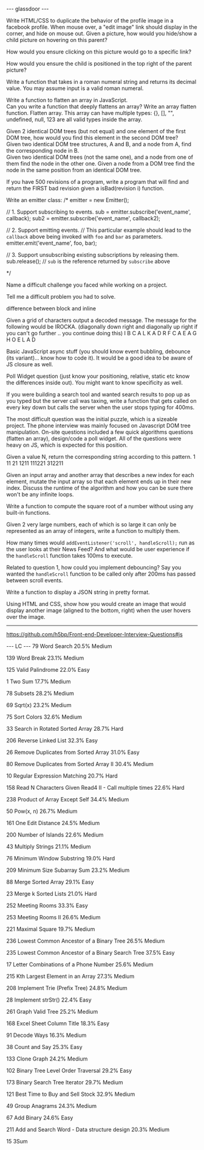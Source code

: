 --- glassdoor ---

Write HTML/CSS to duplicate the behavior of the profile image in a facebook profile. When mouse over, a "edit image" link should display in the corner, and hide on mouse out. 
Given a picture, how would you hide/show a child picture on hovering on this parent?  

How would you ensure clicking on this picture would go to a specific link?

How would you ensure the child is positioned in the top right of the parent picture? 

Write a function that takes in a roman numeral string and returns its decimal value. You may assume input is a valid roman numeral.  

Write a function to flatten an array in JavaScript.  
Can you write a function that deeply flattens an array? 
Write an array flatten function. 
Flatten array. This array can have multiple types: {}, [], "", undefined, null, 123 are all valid types inside the array. 

Given 2 identical DOM trees (but not equal) and one element of the first DOM tree, how would you find this element in the second DOM tree?  
Given two identical DOM tree structures, A and B, and a node from A, find the corresponding node in B.  
Given two identical DOM trees (not the same one), and a node from one of them find the node in the other one.
Given a node from a DOM tree find the node in the same position from an identical DOM tree. 

If you have 500 revisions of a program, write a program that will find and return the FIRST bad revision given a isBad(revision i) function.  

Write an emitter class:
/*
emitter = new Emitter();

// 1. Support subscribing to events.
sub = emitter.subscribe('event_name', callback);
sub2 = emitter.subscribe('event_name', callback2);

// 2. Support emitting events.
// This particular example should lead to the `callback` above being invoked with `foo` and `bar` as parameters.
emitter.emit('event_name', foo, bar);

// 3. Support unsubscribing existing subscriptions by releasing them.
sub.release(); // `sub` is the reference returned by `subscribe` above

*/  

Name a difficult challenge you faced while working on a project.  

Tell me a difficult problem you had to solve. 

difference between block and inline

Given a grid of characters output a decoded message. The message for the following would be IROCKA. (diagonally down right and diagonally up right if you can't go further .. you continue doing this)
I B C A L K A
D R F C A E A
G H O E L A D 

Basic JavaScript async stuff (you should know event bubbling, debounce (its variant)... know how to code it). It would be a good idea to be aware of JS closure as well. 

Poll Widget question (just know your positioning, relative, static etc know the differences inside out). You might want to know specificity as well. 

If you were building a search tool and wanted search results to pop up as you typed but the server call was taxing, write a function that gets called on every key down but calls the server when the user stops typing for 400ms.

The most difficult question was the initial puzzle, which is a sizeable project. The phone interview was mainly focused on Javascript DOM tree manipulation. On-site questions included a few quick algorithms questions (flatten an array), design/code a poll widget. All of the questions were heavy on JS, which is expected for this position.

Given a value N, return the corresponding string according to this pattern.
1
11
21
1211
111221
312211

Given an input array and another array that describes a new index for each element, mutate the input array so that each element ends up in their new index. Discuss the runtime of the algorithm and how you can be sure there won't be any infinite loops.  

Write a function to compute the square root of a number without using any built-in functions.

Given 2 very large numbers, each of which is so large it can only be represented as an array of integers, write a function to multiply them.  

How many times would `addEventListener('scroll', handleScroll);` run as the user looks at their News Feed? And what would be user experience if the `handleScroll` function takes 100ms to execute.

Related to question 1, how could you implement debouncing? Say you wanted the `handleScroll` function to be called only after 200ms has passed between scroll events. 

Write a function to display a JSON string in pretty format.  

Using HTML and CSS, show how you would create an image that would display another image (aligned to the bottom, right) when the user hovers over the image.

--- 

https://github.com/h5bp/Front-end-Developer-Interview-Questions#js

--- LC ---
79
Word Search
20.5%
Medium

139
Word Break
23.1%
Medium

125
Valid Palindrome
22.0%
Easy

1
Two Sum
17.7%
Medium

78
Subsets
28.2%
Medium

69
Sqrt(x)
23.2%
Medium

75
Sort Colors
32.6%
Medium

33
Search in Rotated Sorted Array
28.7%
Hard

206
Reverse Linked List
32.3%
Easy

26
Remove Duplicates from Sorted Array
31.0%
Easy

80
Remove Duplicates from Sorted Array II
30.4%
Medium

10
Regular Expression Matching
20.7%
Hard

158
Read N Characters Given Read4 II - Call multiple times
22.6%
Hard

238
Product of Array Except Self
34.4%
Medium

50
Pow(x, n)
26.7%
Medium

161
One Edit Distance
24.5%
Medium

200
Number of Islands
22.6%
Medium

43
Multiply Strings
21.1%
Medium

76
Minimum Window Substring
19.0%
Hard

209
Minimum Size Subarray Sum
23.2%
Medium

88
Merge Sorted Array
29.1%
Easy

23
Merge k Sorted Lists
21.0%
Hard

252
Meeting Rooms
33.3%
Easy

253
Meeting Rooms II
26.6%
Medium

221
Maximal Square
19.7%
Medium

236
Lowest Common Ancestor of a Binary Tree
26.5%
Medium

235
Lowest Common Ancestor of a Binary Search Tree
37.5%
Easy

17
Letter Combinations of a Phone Number
25.6%
Medium

215
Kth Largest Element in an Array
27.3%
Medium

208
Implement Trie (Prefix Tree)
24.8%
Medium

28
Implement strStr()
22.4%
Easy

261
Graph Valid Tree
25.2%
Medium

168
Excel Sheet Column Title
18.3%
Easy

91
Decode Ways
16.3%
Medium

38
Count and Say
25.3%
Easy

133
Clone Graph
24.2%
Medium

102
Binary Tree Level Order Traversal
29.2%
Easy

173
Binary Search Tree Iterator
29.7%
Medium

121
Best Time to Buy and Sell Stock
32.9%
Medium

49
Group Anagrams
24.3%
Medium

67
Add Binary
24.6%
Easy

211
Add and Search Word - Data structure design
20.3%
Medium

15
3Sum

